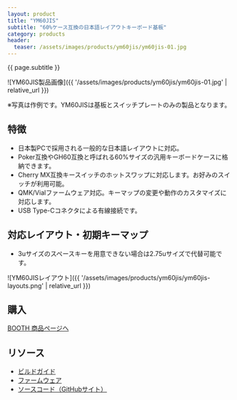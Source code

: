 ```yaml
---
layout: product
title: "YM60JIS"
subtitle: "60%ケース互換の日本語レイアウトキーボード基板"
category: products
header:
  teaser: /assets/images/products/ym60jis/ym60jis-01.jpg
---
```

{{ page.subtitle }}

![YM60JIS製品画像]({{ '/assets/images/products/ym60jis/ym60jis-01.jpg' | relative_url }})

※写真は作例です。YM60JISは基板とスイッチプレートのみの製品となります。

## 特徴

- 日本製PCで採用される一般的な日本語レイアウトに対応。
- Poker互換やGH60互換と呼ばれる60%サイズの汎用キーボードケースに格納できます。
- Cherry MX互換キースイッチのホットスワップに対応します。お好みのスイッチが利用可能。
- QMK/Vialファームウェア対応。キーマップの変更や動作のカスタマイズに対応します。
- USB Type-Cコネクタによる有線接続です。

## 対応レイアウト・初期キーマップ

- 3uサイズのスペースキーを用意できない場合は2.75uサイズで代替可能です。

![YM60JISレイアウト]({{ '/assets/images/products/ym60jis/ym60jis-layouts.png' | relative_url }})

## 購入

<a href="https://ymkn.booth.pm/items/5289243" class="btn btn--primary">BOOTH 商品ページへ</a>

## リソース

- [ビルドガイド](https://github.com/ymkn/YM60JIS/blob/main/doc/buildguide.md)
- [ファームウェア](https://github.com/ymkn/YM60JIS/releases/download/v1.0/ymkn_ym60jis_vial.uf2)
- [ソースコード（GitHubサイト）](https://github.com/ymkn/YM60JIS/)
